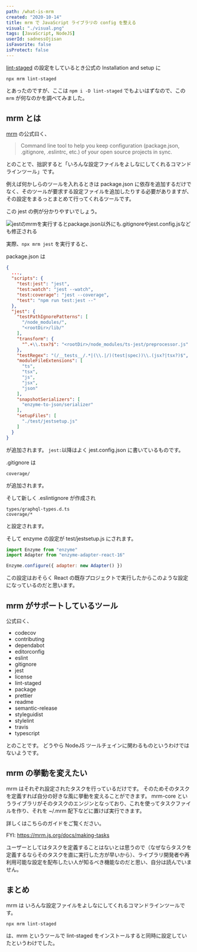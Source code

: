 ```yaml
---
path: /what-is-mrm
created: "2020-10-14"
title: mrm で JavaScript ライブラリの config を整える
visual: "./visual.png"
tags: [JavaScript, NodeJS]
userId: sadnessOjisan
isFavorite: false
isProtect: false
---
```


[lint-staged](https://github.com/okonet/lint-staged) の設定をしているとき公式の Installation and setup に

```shellscript
npx mrm lint-staged
```

とあったのですが、ここは `npm i -D lint-staged` でもよいはずなので、この `mrm` が何なのかを調べてみました。

## mrm とは

[mrm](https://github.com/sapegin/mrm) の公式曰く、

> Command line tool to help you keep configuration (package.json, .gitignore, .eslintrc, etc.) of your open source projects in sync.

とのことで、拙訳すると「いろんな設定ファイルをよしなにしてくれるコマンドラインツール」です。

例えば何かしらのツールを入れるときは package.json に依存を追加するだけでなく、そのツールが要求する設定ファイルを追加したりする必要がありますが、その設定をまるっとまとめて行ってくれるツールです。

この jest の例が分かりやすいでしょう。

![jestのmrmを実行するとpackage.json以外にも.gitignoreやjest.config.jsなども修正される](./jest.png)

実際、`npx mrm jest` を実行すると、

package.json は

```javascripton:title=package.json
{
  ...,
  "scripts": {
    "test:jest": "jest",
    "test:watch": "jest --watch",
    "test:coverage": "jest --coverage",
    "test": "npm run test:jest --"
  },
  "jest": {
    "testPathIgnorePatterns": [
      "/node_modules/",
      "<rootDir>/lib/"
    ],
    "transform": {
      "^.+\\.tsx?$": "<rootDir>/node_modules/ts-jest/preprocessor.js"
    },
    "testRegex": "(/__tests__/.*|(\\.|/)(test|spec))\\.(jsx?|tsx?)$",
    "moduleFileExtensions": [
      "ts",
      "tsx",
      "js",
      "jsx",
      "json"
    ],
    "snapshotSerializers": [
      "enzyme-to-json/serializer"
    ],
    "setupFiles": [
      "./test/jestsetup.js"
    ]
  }
}

```

が追加されます。
`jest:`以降はよく jest.config.json に書いているものです。

.gitignore は

```shellscript:title=.gitignore
coverage/
```

が追加されます。

そして新しく .eslintignore が作成され

```shellscript:title=.eslintignore
types/graphql-types.d.ts
coverage/*
```

と設定されます。

そして enzyme の設定が test/jestsetup.js にされます。

```javascript:title=test/jestsetup.js
import Enzyme from "enzyme"
import Adapter from "enzyme-adapter-react-16"

Enzyme.configure({ adapter: new Adapter() })
```

この設定はおそらく React の既存プロジェクトで実行したからこのような設定になっているのだと思います。

## mrm がサポートしているツール

公式曰く、

- codecov
- contributing
- dependabot
- editorconfig
- eslint
- gitignore
- jest
- license
- lint-staged
- package
- prettier
- readme
- semantic-release
- styleguidist
- stylelint
- travis
- typescript

とのことです。
どうやら NodeJS ツールチェインに関わるものというわけではないようです。

## mrm の挙動を変えたい

mrm はそれぞれ設定されたタスクを行っているだけです。
そのためそのタスクを定義すれば自分の好きな風に挙動を変えることができます。
mrm-core というライブラリがそのタスクのエンジンとなっており、これを使ってタスクファイルを作り、それを ~/.mrm 配下などに置けば実行できます。

詳しくはこちらのガイドをご覧ください。

FYI: https://mrm.js.org/docs/making-tasks

ユーザーとしてはタスクを定義することはないとは思うので（なぜならタスクを定義するならそのタスクを直に実行した方が早いから）、ライブラリ開発者や再利用可能な設定を配布したい人が知るべき機能なのだと思い、自分は読んでいません。

## まとめ

mrm は いろんな設定ファイルをよしなにしてくれるコマンドラインツールです。

```shellscript
npx mrm lint-staged
```

は、mrm というツールで lint-staged をインストールすると同時に設定していたというわけでした。
